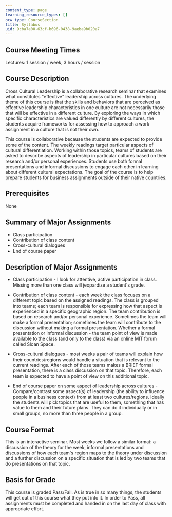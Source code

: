 ```yaml
---
content_type: page
learning_resource_types: []
ocw_type: CourseSection
title: Syllabus
uid: 9cba7a00-63cf-b696-0438-9aeba9b020a7
---
```


Course Meeting Times
--------------------

Lectures: 1 session / week, 3 hours / session

Course Description
------------------

Cross Cultural Leadership is a collaborative research seminar that examines what constitutes "effective" leadership across cultures. The underlying theme of this course is that the skills and behaviors that are perceived as effective leadership characteristics in one culture are not necessarily those that will be effective in a different culture. By exploring the ways in which specific characteristics are valued differently by different cultures, the students acquire frameworks for assessing how to approach a work assignment in a culture that is not their own.

This course is collaborative because the students are expected to provide some of the content. The weekly readings target particular aspects of cultural differentiation. Working within those topics, teams of students are asked to describe aspects of leadership in particular cultures based on their research and/or personal experiences. Students use both formal presentations and informal discussions to engage each other in learning about different cultural expectations. The goal of the course is to help prepare students for business assignments outside of their native countries.

Prerequisites
-------------

None

Summary of Major Assignments
----------------------------

*   Class participation
*   Contribution of class content
*   Cross-cultural dialogues
*   End of course paper

Description of Major Assignments
--------------------------------

*   Class participation - I look for attentive, active participation in class. Missing more than one class will jeopardize a student's grade.  
    
*   Contribution of class content - each week the class focuses on a different topic based on the assigned readings. The class is grouped into teams; each team is responsible for expressing how that aspect is experienced in a specific geographic region. The team contribution is based on research and/or personal experience. Sometimes the team will make a formal presentation; sometimes the team will contribute to the discussion without making a formal presentation. Whether a formal presentation or informal discussion - the team point of view is made available to the class (and only to the class) via an online MIT forum called Sloan Space.  
    
*   Cross-cultural dialogues - most weeks a pair of teams will explain how their countries/regions would handle a situation that is relevant to the current readings. After each of those teams makes a BRIEF formal presentation, there is a class discussion on that topic. Therefore, each team is expected to have a point of view on this additional topic.  
    
*   End of course paper on some aspect of leadership across cultures - Compare/contrast some aspect(s) of leadership (the ability to influence people in a business context) from at least two cultures/regions. Ideally the students will pick topics that are useful to them, something that has value to them and their future plans. They can do it individually or in small groups, no more than three people in a group.

Course Format
-------------

This is an interactive seminar. Most weeks we follow a similar format: a discussion of the theory for the week, informal presentations and discussions of how each team's region maps to the theory under discussion and a further discussion on a specific situation that is led by two teams that do presentations on that topic.

Basis for Grade
---------------

This course is graded Pass/Fail. As is true in so many things, the students will get out of this course what they put into it. In order to Pass, all assignments must be completed and handed in on the last day of class with appropriate effort.